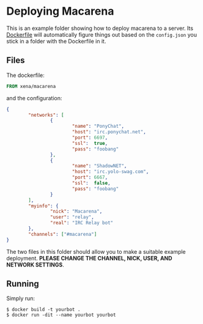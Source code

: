 Deploying Macarena
==================

This is an example folder showing how to deploy macarena to a server. Its 
[Dockerfile](https://github.com/Xe/macarena/blob/master/Dockerfile) will 
automatically figure things out based on the `config.json` you stick in 
a folder with the Dockerfile in it.

Files
-----

The dockerfile:

```Dockerfile
FROM xena/macarena
```

and the configuration:

```json
{
        "networks": [
                {
                        "name": "PonyChat",
                        "host": "irc.ponychat.net",
                        "port": 6697,
                        "ssl":  true,
                        "pass": "foobang"
                },
                {
                        "name": "ShadowNET",
                        "host": "irc.yolo-swag.com",
                        "port": 6667,
                        "ssl":  false,
                        "pass": "foobang"
                }
        ],
        "myinfo": {
                "nick": "Macarena",
                "user": "relay",
                "real": "IRC Relay bot"
        },
        "channels": ["#macarena"]
}
```

The two files in this folder should allow you to make a suitable example 
deployment. **PLEASE CHANGE THE CHANNEL, NICK, USER, AND NETWORK SETTINGS**.

Running
-------

Simply run:

```console
$ docker build -t yourbot .
$ docker run -dit --name yourbot yourbot
```
